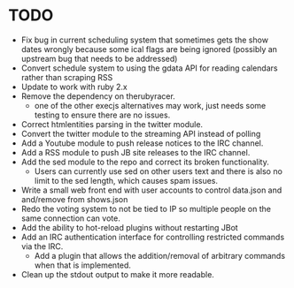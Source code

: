 # TODO

* Fix bug in current scheduling system that sometimes gets the show dates wrongly because some ical flags are being ignored (possibly an upstream bug that needs to be addressed)
* Convert schedule system to using the gdata API for reading calendars rather than scraping RSS
* Update to work with ruby 2.x
* Remove the dependency on therubyracer.
    * one of the other execjs alternatives may work, just needs some testing to ensure there are no issues.
* Correct htmlentities parsing in the twitter module.
* Convert the twitter module to the streaming API instead of polling
* Add a Youtube module to push release notices to the IRC channel.
* Add a RSS module to push JB site releases to the IRC channel.
* Add the sed module to the repo and correct its broken functionality.
	*  Users can currently use sed on other users text and there is also no limit to the sed length, which causes spam issues.
* Write a small web front end with user accounts to control data.json and and/remove from shows.json
* Redo the voting system to not be tied to IP so multiple people on the same connection can vote.
* Add the ability to hot-reload plugins without restarting JBot
* Add an IRC authentication interface for controlling restricted commands via the IRC.
	* Add a plugin that allows the addition/removal of arbitrary commands when that is implemented.
* Clean up the stdout output to make it more readable.
